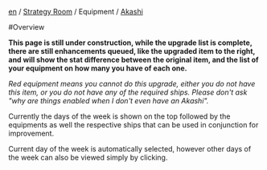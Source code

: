 [en](https://github.com/KC3Kai/kc3-docs/tree/master/en) / [Strategy Room](https://github.com/KC3Kai/kc3-docs/blob/master/en/Strategy_Room.md) / Equipment / [Akashi](https://github.com/KC3Kai/kc3-docs/blob/master/en/Strategy_Room_-_Akashi.md)

#Overview

**This page is still under construction, while the upgrade list is complete, there are still enhancements queued, like the upgraded item to the right, and will show the stat difference between the original item, and the list of your equipment on how many you have of each one.**

*Red equipment means you cannot do this upgrade, either you do not have this item, or you do not have any of the required ships. Please don't ask "why are things enabled when I don't even have an Akashi".*

Currently the days of the week is shown on the top followed by the equipments as well the respective ships that can be used in conjunction for improvement.

Current day of the week is automatically selected, however other days of the week can also be viewed simply by clicking.